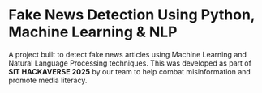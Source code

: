 # Fake News Detection Using Python, Machine Learning & NLP

A project built to detect fake news articles using Machine Learning and Natural Language Processing techniques. This was developed as part of **SIT HACKAVERSE 2025** by our team to help combat misinformation and promote media literacy.
